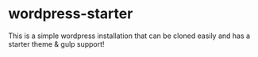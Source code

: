 wordpress-starter
=================

This is a simple wordpress installation that can be cloned easily and has a starter theme & gulp support!
